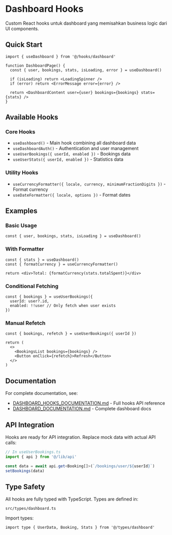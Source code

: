 # Dashboard Hooks

Custom React hooks untuk dashboard yang memisahkan business logic dari UI components.

## Quick Start

```tsx
import { useDashboard } from '@/hooks/dashboard'

function DashboardPage() {
  const { user, bookings, stats, isLoading, error } = useDashboard()
  
  if (isLoading) return <LoadingSpinner />
  if (error) return <ErrorMessage error={error} />
  
  return <DashboardContent user={user} bookings={bookings} stats={stats} />
}
```

## Available Hooks

### Core Hooks

- `useDashboard()` - Main hook combining all dashboard data
- `useDashboardAuth()` - Authentication and user management
- `useUserBookings({ userId, enabled })` - Bookings data
- `useUserStats({ userId, enabled })` - Statistics data

### Utility Hooks

- `useCurrencyFormatter({ locale, currency, minimumFractionDigits })` - Format currency
- `useDateFormatter({ locale, options })` - Format dates

## Examples

### Basic Usage
```tsx
const { user, bookings, stats, isLoading } = useDashboard()
```

### With Formatter
```tsx
const { stats } = useDashboard()
const { formatCurrency } = useCurrencyFormatter()

return <div>Total: {formatCurrency(stats.totalSpent)}</div>
```

### Conditional Fetching
```tsx
const { bookings } = useUserBookings({ 
  userId: user?.id,
  enabled: !!user // Only fetch when user exists
})
```

### Manual Refetch
```tsx
const { bookings, refetch } = useUserBookings({ userId })

return (
  <>
    <BookingsList bookings={bookings} />
    <Button onClick={refetch}>Refresh</Button>
  </>
)
```

## Documentation

For complete documentation, see:
- [DASHBOARD_HOOKS_DOCUMENTATION.md](../../../DASHBOARD_HOOKS_DOCUMENTATION.md) - Full hooks API reference
- [DASHBOARD_DOCUMENTATION.md](../../../DASHBOARD_DOCUMENTATION.md) - Complete dashboard docs

## API Integration

Hooks are ready for API integration. Replace mock data with actual API calls:

```typescript
// In useUserBookings.ts
import { api } from '@/lib/api'

const data = await api.get<Booking[]>(`/bookings/user/${userId}`)
setBookings(data)
```

## Type Safety

All hooks are fully typed with TypeScript. Types are defined in:
```
src/types/dashboard.ts
```

Import types:
```tsx
import type { UserData, Booking, Stats } from '@/types/dashboard'
```

